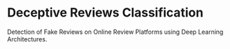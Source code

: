 # Deceptive Reviews Classification

Detection of Fake Reviews on Online Review Platforms using Deep Learning Architectures.

